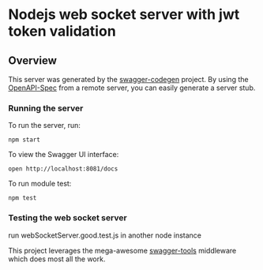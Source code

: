 # Nodejs web socket server with jwt token validation

## Overview
This server was generated by the [swagger-codegen](https://github.com/swagger-api/swagger-codegen) project.  By using the [OpenAPI-Spec](https://github.com/OAI/OpenAPI-Specification) from a remote server, you can easily generate a server stub.

### Running the server
To run the server, run:

```
npm start
```

To view the Swagger UI interface:

```
open http://localhost:8081/docs
```

To run module test:

```
npm test
```


### Testing the web socket server
run webSocketServer.good.test.js in another node instance

This project leverages the mega-awesome [swagger-tools](https://github.com/apigee-127/swagger-tools) middleware which does most all the work.

